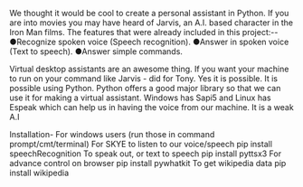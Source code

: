 We thought it would be cool to create a personal assistant in Python. If you are into movies you may have heard of Jarvis, an A.I. based character in the Iron Man films.
The features that were already included in this project:--
  ●Recognize spoken voice (Speech recognition).
  ●Answer in spoken voice (Text to speech).
  ●Answer simple commands.

Virtual desktop assistants are an awesome thing. If you want your machine to run on your command like Jarvis - did for Tony. 
Yes it is possible. It is possible using Python. Python offers a good major library so that we can use it for making a virtual assistant. 
Windows has Sapi5 and Linux has Espeak which can help us in having the voice from our machine. It is a weak A.I

Installation-
For windows users
(run those in command prompt/cmt/terminal)
For SKYE to listen to our voice/speech pip install speechRecognition
To speak out, or text to speech pip install pyttsx3
For advance control on browser pip install pywhatkit
To get wikipedia data pip install wikipedia
